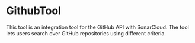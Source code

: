# GithubTool
This tool is an integration tool for the GitHub API with SonarCloud. The tool lets users search over GitHub repositories using different criteria.
